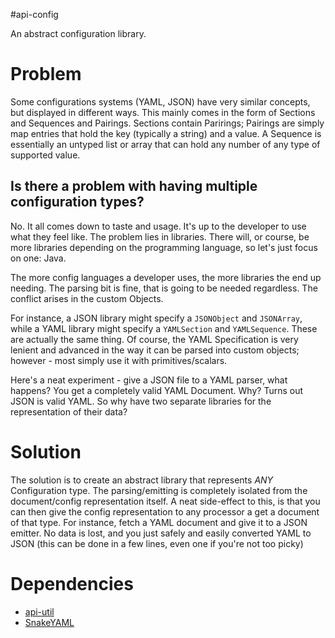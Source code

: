 #api-config

An abstract configuration library.

# Problem
Some configurations systems (YAML, JSON) have very similar concepts, but displayed in different ways. This mainly comes in the form of Sections and Sequences and Pairings.
Sections contain Parirings; Pairings are simply map entries that hold the key (typically a string) and a value. A Sequence is essentially an untyped list or array that can hold
any number of any type of supported value.

## Is there a problem with having multiple configuration types?
No. It all comes down to taste and usage. It's up to the developer to use what they feel like. The problem lies in libraries. There will, or course, be more libraries depending
on the programming language, so let's just focus on one: Java.

The more config languages a developer uses, the more libraries the end up needing. The parsing bit is fine, that is going to be needed regardless. The conflict arises in the custom Objects.

For instance, a JSON library might specify a `JSONObject` and `JSONArray`, while a YAML library might specify a `YAMLSection` and `YAMLSequence`. These are actually the same thing.
Of course, the YAML Specification is very lenient and advanced in the way it can be parsed into custom objects; however - most simply use it with primitives/scalars.

Here's a neat experiment - give a JSON file to a YAML parser, what happens? You get a completely valid YAML Document. Why? Turns out JSON is valid YAML. So why have two separate libraries
for the representation of their data?

# Solution
The solution is to create an abstract library that represents *ANY* Configuration type. The parsing/emitting is completely isolated from the document/config representation itself. A neat
side-effect to this, is that you can then give the config representation to any processor a get a document of that type. For instance, fetch a YAML document and give it to a JSON emitter. No
data is lost, and you just safely and easily converted YAML to JSON (this can be done in a few lines, even one if you're not too picky)

# Dependencies
* [api-util](//www.github.com/MalignantShadow/api-util)
* [SnakeYAML](//www.bitbucket.org/asomov/snakeyaml)
